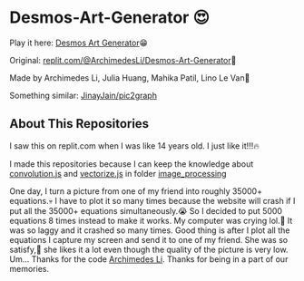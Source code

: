 # Desmos-Art-Generator 😍

Play it here: [Desmos Art Generator]😁

Original: [replit.com/@ArchimedesLi/Desmos-Art-Generator]🙏

Made by Archimedes Li, Julia Huang, Mahika Patil, Lino Le Van🙏

Something similar: [JinayJain/pic2graph]

## About This Repositories

I saw this on replit.com when I was like 14 years old. I just like it!!!🔥

I made this repositories because I can keep the knowledge about [convolution.js] and [vectorize.js] in folder [image_processing]

One day, I turn a picture from one of my friend into roughly 35000+ equations.💀 I have to plot it so many times because the website will crash if I put all the 35000+ equations simultaneously.😭 So I decided to put 5000 equations 8 times instead to make it works. My computer was crying lol.🤣 It was so laggy and it crashed so many times. Good thing is after I plot all the equations I capture my screen and send it to one of my friend. She was so satisfy,💖 she likes it a lot even though the quality of the picture is very low. Um... Thanks for the code [Archimedes Li]. Thanks for being in a part of our memories.

[Desmos Art Generator]: https://desmos-art-generator.archimedesli.repl.co/
[replit.com/@ArchimedesLi/Desmos-Art-Generator]: https://replit.com/@ArchimedesLi/Desmos-Art-Generator#index.js
[JinayJain/pic2graph]: https://github.com/JinayJain/pic2graph
[convolution.js]: github.com/LapisBerry/Desmos-Art-Generator/blob/master/image_processing/convolution.js?plain=1
[vectorize.js]: github.com/LapisBerry/Desmos-Art-Generator/blob/master/image_processing/vectorize.js?plain=1
[image_processing]: github.com/LapisBerry/Desmos-Art-Generator/blob/master/image_processing/
[Archimedes Li]: https://replit.com/@ArchimedesLi
